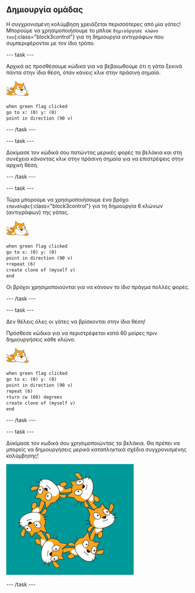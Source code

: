 ## Δημιουργία ομάδας

Η συγχρονισμένη κολύμβηση χρειάζεται περισσότερες από μία γάτες! Μπορούμε να χρησιμοποιήσουμε το μπλοκ `δημιούργησε κλώνο του`{:class="block3control"} για τη δημιουργία αντιγράφων που συμπεριφέρονται με τον ίδιο τρόπο.

--- task ---

Αρχικά ας προσθέσουμε κώδικα για να βεβαιωθούμε ότι η γάτα ξεκινά πάντα στην ίδια θέση, όταν κάνεις κλικ στην πράσινη σημαία.

![αντικείμενο κολυμβητή](images/swimmer-sprite.png)

```blocks3
when green flag clicked
go to x: (0) y: (0)
point in direction (90 v)
```

--- /task ---

--- task ---

Δοκίμασε τον κώδικά σου πατώντας μερικές φορές τα βελάκια και στη συνέχεια κάνοντας κλικ στην πράσινη σημαία για να επιστρέψεις στην αρχική θέση.

--- /task ---

--- task ---

Τώρα μπορούμε να χρησιμοποιήσουμε ένα βρόχο `επανάλαβε`{:class="block3control"} για τη δημιουργία 6 κλώνων (αντιγράφων) της γάτας.

![αντικείμενο κολυμβητή](images/swimmer-sprite.png)

```blocks3
when green flag clicked
go to x: (0) y: (0)
point in direction (90 v)
+repeat (6)
create clone of (myself v)
end
```

Οι βρόχοι χρησιμοποιούνται για να κάνουν το ίδιο πράγμα πολλές φορές.

--- /task ---

--- task ---

Δεν θέλεις όλες οι γάτες να βρίσκονται στην ίδια θέση!

Πρόσθεσε κώδικα για να περιστρέφεται κατά 60 μοίρες πριν δημιουργήσεις κάθε κλώνο.

![αντικείμενο κολυμβητή](images/swimmer-sprite.png)

```blocks3
when green flag clicked
go to x: (0) y: (0)
point in direction (90 v)
repeat (6)
+turn cw (60) degrees
create clone of (myself v)
end
```

--- /task ---

--- task ---

 Δοκίμασε τον κωδικά σου χρησιμοποιώντας τα βελάκια. Θα πρέπει να μπορείς να δημιουργήσεις μερικά καταπληκτικά σχέδια συγχρονισμένης κολύμβησης!

![6 αντικείμενα γάτας σε διαφορετικές θέσεις και περιστροφές](images/swim-test-clones.png)

--- /task ---
